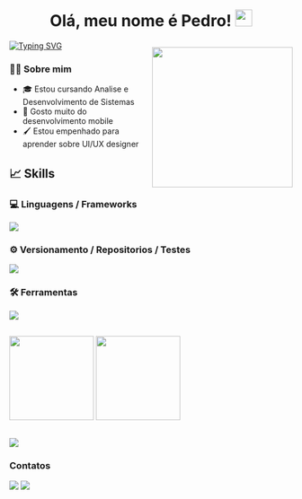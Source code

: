 <h1 align="center">Olá, meu nome é Pedro! <img src="https://media.giphy.com/media/hvRJCLFzcasrR4ia7z/giphy.gif" width="30px"/></h1>

[![Typing SVG](https://readme-typing-svg.demolab.com?font=Fira+Code&pause=1000&color=0fbbff&center=true&vCenter=true&width=1000&lines=Dev+Front-end)](https://git.io/typing-svg)

<img align="right" width="250px" style="margin-top:-20px" src="https://i.pinimg.com/originals/a2/b4/ae/a2b4ae4ebabcd10ff10a1581366f6df2.gif">
<h3>🧑‍💻 Sobre mim</h3>
<ul>
  <li>🎓 Estou cursando Analise e Desenvolvimento de Sistemas</li>
  <li>📱 Gosto muito do desenvolvimento mobile</li>
  <li>🖌️ Estou empenhado para aprender sobre UI/UX designer</li>
</ul>
<h2>📈 Skills</h2>
<h3>
  💻 Linguagens / Frameworks
</h3>
<a href="https://skillicons.dev">
  <img src="https://skillicons.dev/icons?i=javascript,typescript,react,vue,html,css" /> 
</a>
<h3>
  ⚙️ Versionamento / Repositorios / Testes
</h3>
<a href="https://skillicons.dev">
  <img src="https://skillicons.dev/icons?i=gitlab,github,git,jest,cypress" /> 
</a>
<h3>
  🛠️ Ferramentas
</h3>
<a href="https://skillicons.dev">
  <img src="https://skillicons.dev/icons?i=vscode,figma,bootstrap,materialui,styledcomponents,androidstudio,wordpress,eclipse" /> 
</a>
<h2></h2>
<div>
  <div>
   <img height="150em" src="https://github-readme-stats.vercel.app/api/top-langs/?username=ordepMendes&layout=compact&langs_count=7&theme=tokyonight"/>
  <img height="150em" src="https://github-readme-stats.vercel.app/api?username=ordepMendes&show_icons=true&theme=tokyonight&include_all_commits=true&count_private=true"/>
</div>
<h2></h2>
<img src="https://github-profile-summary-cards.vercel.app/api/cards/profile-details?username=ordepmendes&amp;theme=2077">
<h3>Contatos</h3>
<a href="mailto:pedrohh0012@gmail.com" target="_blank"><img src="https://img.shields.io/badge/Gmail-D14836?style=for-the-badge&logo=gmail&logoColor=white" target="_blank"></a>
<a href="www.linkedin.com/in/pedro-mendes-1ba551215" target="_blank"><img src="https://img.shields.io/badge/LinkedIn-0077B5?style=for-the-badge&logo=linkedin&logoColor=white" target="_blank"></a>
